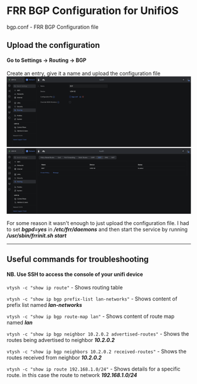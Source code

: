 # FRR BGP Configuration for UnifiOS
bgp.conf - FRR BGP Configuration file

## Upload the configuration
#### Go to Settings -> Routing -> BGP
Create an entry, give it a name and upload the configuration file
![picture](./assets/images/1.png)
![picture](./assets/images/2.png)

For some reason it wasn't enough to just upload the configuration file. I had to set ***bgpd=yes*** in ***/etc/frr/daemons*** and then start the service by running ***/usr/sbin/frrinit.sh start***

---

## Useful commands for troubleshooting
#### NB. Use SSH to access the console of your unifi device

`vtysh -c "show ip route"` - Shows routing table

`vtysh -c "show ip bgp prefix-list lan-networks"` - Shows content of prefix list named ***lan-networks***

`vtysh -c "show ip bgp route-map lan"` - Shows content of route map named ***lan***

`vtysh -c "show ip bgp neighbor 10.2.0.2 advertised-routes"` - Shows the routes being advertised to neighbor ***10.2.0.2***

`vtysh -c "show ip bgp neighbors 10.2.0.2 received-routes"` - Shows the routes received from neighbor ***10.2.0.2***

`vtysh -c "show ip route 192.168.1.0/24"` - Shows details for a specific route. in this case the route to network ***192.168.1.0/24***
